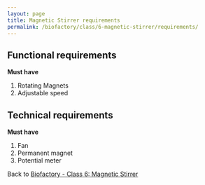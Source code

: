 ```yaml
---
layout: page
title: Magnetic Stirrer requirements
permalink: /biofactory/class/6-magnetic-stirrer/requirements/
---
```


## Functional requirements

**Must have**

1. Rotating Magnets
2. Adjustable speed

## Technical requirements

**Must have**

1. Fan
2. Permanent magnet
3. Potential meter

Back to [Biofactory - Class 6: Magnetic Stirrer](/biofactory/class/6-magnetic-stirrer/)
